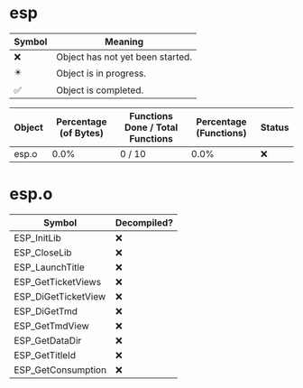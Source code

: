 # esp
| Symbol | Meaning 
| ------------- | ------------- 
| :x: | Object has not yet been started. 
| :eight_pointed_black_star: | Object is in progress. 
| :white_check_mark: | Object is completed. 


| Object | Percentage (of Bytes) | Functions Done / Total Functions | Percentage (Functions) | Status 
| ------------- | ------------- | ------------- | ------------- | ------------- 
| esp.o | 0.0% | 0 / 10 | 0.0% | :x: 


# esp.o
| Symbol | Decompiled? |
| ------------- | ------------- |
| ESP_InitLib | :x: |
| ESP_CloseLib | :x: |
| ESP_LaunchTitle | :x: |
| ESP_GetTicketViews | :x: |
| ESP_DiGetTicketView | :x: |
| ESP_DiGetTmd | :x: |
| ESP_GetTmdView | :x: |
| ESP_GetDataDir | :x: |
| ESP_GetTitleId | :x: |
| ESP_GetConsumption | :x: |


